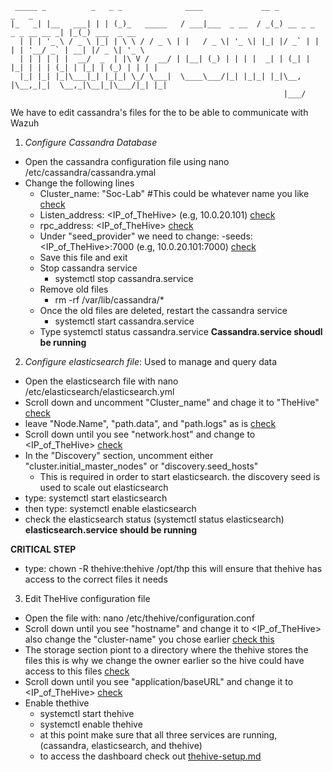 ````
 _____ _          _   _ _              ____             __ _                       _   _             
|_   _| |__   ___| | | (_)_   _____   / ___|___  _ __  / _(_) __ _ _   _ _ __ __ _| |_(_) ___  _ __  
  | | | '_ \ / _ \ |_| | \ \ / / _ \ | |   / _ \| '_ \| |_| |/ _` | | | | '__/ _` | __| |/ _ \| '_ \ 
  | | | | | |  __/  _  | |\ V /  __/ | |__| (_) | | | |  _| | (_| | |_| | | | (_| | |_| | (_) | | | |
  |_| |_| |_|\___|_| |_|_| \_/ \___|  \____\___/|_| |_|_| |_|\__, |\__,_|_|  \__,_|\__|_|\___/|_| |_|
                                                             |___/                                   
````

We have to edit cassandra's files for the to be able to communicate with Wazuh 

1. *Configure Cassandra Database*
  - Open the cassandra configuration file using nano /etc/cassandra/cassandra.ymal
  - Change the following lines
    - Cluster_name: "Soc-Lab" #This could be whatever name you like [check](../assets/cassandra-cluster_name.png)
    - Listen_address: <IP_of_TheHive> (e.g, 10.0.20.101) [check](../assets/cassandra-Listen_address.png)
    - rpc_address: <IP_of_TheHive> [check](../assets/cassandra-rpc_address.png)
    - Under "seed_provider" we need to change:
      -seeds: <IP_of_TheHive>:7000 (e.g, 10.0.20.101:7000) [check](../assets/cassandra_seed.png)
    - Save this file and exit 
    - Stop cassandra service 
      - systemctl stop cassandra.service  
    - Remove old files
      - rm -rf /var/lib/cassandra/*
    - Once the old files are deleted, restart the cassandra service 
      - systemctl start cassandra.service
    - Type systemctl status cassandra.service
    **Cassandra.service shoudl be running**
  


2. *Configure elasticsearch file*: Used to manage and query data
  - Open the elasticsearch file with nano /etc/elasticsearch/elasticsearch.yml
  - Scroll down and uncomment "Cluster_name" and chage it to "TheHive" [check](../assets/elasticsearch-Cluster_name.png)
  - leave "Node.Name", "path.data", and "path.logs" as is [check](../assets/elasticsearch-node_namepng.png)
  - Scroll down until you see "network.host" and change to <IP_of_TheHive> [check](../assets/elasticsearch-netwokr_host.png)
  - In the "Discovery" section, uncomment either "cluster.initial_master_nodes" or "discovery.seed_hosts"
    - This is required in order to start elasticsearch. the discovery seed is used to scale out elasticsearch
  - type: systemctl start elasticsearch
  - then type: systemctl enable elasticsearch
  - check the elasticsearch status (systemctl status elasticsearch)
  **elasticsearch.service should be running**

**CRITICAL STEP**
 - type: chown -R thehive:thehive /opt/thp 
 this will ensure that thehive has access to the correct files it needs


3. Edit TheHive configuration file
  - Open the file with: nano /etc/thehive/configuration.conf 
  - Scroll down until you see "hostname" and change it to <IP_of_TheHive> also change the "cluster-name" you chose earlier [check this](../assets/thehive-config.png)
  - The storage section piont to a directory where the thehive stores the files this is why we change the owner earlier so the hive could have access to this files [check](../assets/thehive-storage-url.png)
  - Scroll down until you see "application/baseURL" and change it to <IP_of_TheHive> [check](../assets/thehive-storage-url.png)
  - Enable thethive
    - systemctl start thehive
    - systemctl enable thehive
    - at this point make sure that all three services are running, (cassandra, elasticsearch, and thehive)
    - to access the dashboard check out [thehive-setup.md](../setup/thehive-setup.md)